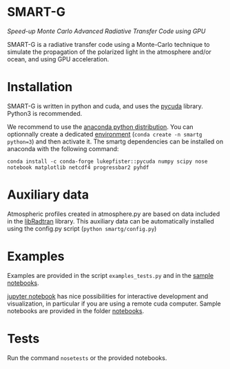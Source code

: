 # SMART-G
_Speed-up Monte Carlo Advanced Radiative Transfer Code using GPU_

SMART-G is a radiative transfer code using a Monte-Carlo technique to simulate the propagation of the polarized light in the atmosphere and/or ocean, and using GPU acceleration.

# Installation
SMART-G is written in python and cuda, and uses the [pycuda](http://mathema.tician.de/software/pycuda/) library. Python3 is recommended.

We recommend to use the [anaconda python distribution](https://www.anaconda.com/download/). You can optionnally create a dedicated [environment](https://conda.io/docs/user-guide/tasks/manage-environments.html) (`conda create -n smartg python=3`) and then activate it. The smartg dependencies can be installed on anaconda with the following command:

```
conda install -c conda-forge lukepfister::pycuda numpy scipy nose notebook matplotlib netcdf4 progressbar2 pyhdf
```

# Auxiliary data
Atmospheric profiles created in atmosphere.py are based on data included in the [libRadtran](http://www.libradtran.org/) library.
This auxiliary data can be automatically installed using the config.py script (`python smartg/config.py`)


# Examples
Examples are provided in the script `examples_tests.py` and in the [sample notebooks](notebooks).

[jupyter notebook](http://jupyter.org) has nice possibilities for interactive development and visualization, in particular if you are using a remote cuda computer. Sample notebooks are provided in the folder [notebooks](notebooks).

# Tests
Run the command `nosetests` or the provided notebooks.
